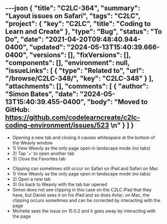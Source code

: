 ---json
{
  "title": "C2LC-364",
  "summary": "Layout issues on Safari",
  "tags": "C2LC",
  "project": {
    "key": "C2LC",
    "title": "Coding to Learn and Create"
  },
  "type": "Bug",
  "status": "To Do",
  "date": "2021-04-20T09:48:40.944-0400",
  "updated": "2024-05-13T15:40:39.666-0400",
  "versions": [],
  "fixVersions": [],
  "components": [],
  "environment": null,
  "issueLinks": [
    {
      "type": "Related to",
      "url": "/browse/C2LC-348/",
      "key": "C2LC-348"
    }
  ],
  "attachments": [],
  "comments": [
    {
      "author": "Simon Bates",
      "date": "2024-05-13T15:40:39.455-0400",
      "body": "Moved to GitHub: <https://github.com/codelearncreate/c2lc-coding-environment/issues/523>&#x20;\n"
    }
  ]
}
---
* Opening a new tab and closing it causes whitespace at the bottom of the Weavly window
* 1\) View Weavly as the only page open in landscape mode (no tabs)
* 2\) Tap '+' to open another tab
* 3\) Close the Favorites tab

- Clipping can sometimes still occur on Safari on iPad and Safari on Mac
- 1\) View Weavly as the only page open in landscape mode (no tabs)
- 2\) Open a new tab
- 3\) Go back to Weavly with the tab bar opened
- Simon does not see clipping in this case on the C2LC iPad that they have, but Daniel sees it on his iPad and so does Avtar; on Mac, the clipping occurs sometimes and can be corrected by interacting with the page
- Michelle sees the issue on 15.0.2 and it goes away by interacting with the page

        